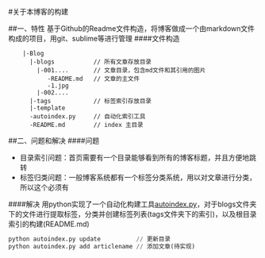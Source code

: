 #关于本博客的构建

##一、特性
基于Github的Readme文件构造，将博客做成一个由markdown文件构成的项目，用git、sublime等进行管理
####文件构造
``` 
    |-Blog
      |-blogs           // 所有文章存放目录
        |-001....       // 文章目录，包含md文件和其引用的图片
           -README.md   // 文章的主文件
           -1.jpg
        |-002....
      |-tags            // 标签索引存放目录
      |-template
      -autoindex.py     // 自动化索引工具
      -README.md        // index 主目录

```

##二、问题和解决
####问题
- 目录索引问题：首页需要有一个目录能够看到所有的博客标题，并且方便地跳转
- 标签归类问题：一般博客系统都有一个标签分类系统，用以对文章进行分类，所以这个必须有

####解决
用python实现了一个自动化构建工具[autoindex.py](https://github.com/yimun/Blog/blob/master/autoindex.py)，对于blogs文件夹下的文件进行提取标签，分类并创建标签列表(tags文件夹下的索引)，以及根目录索引的构建(README.md)
```python
python autoindex.py update          // 更新目录
python autoindex.py add articlename // 添加文章(待实现)

```